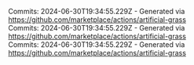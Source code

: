 Commits: 2024-06-30T19:34:55.229Z - Generated via https://github.com/marketplace/actions/artificial-grass
<br>
Commits: 2024-06-30T19:34:55.229Z - Generated via https://github.com/marketplace/actions/artificial-grass
<br>
Commits: 2024-06-30T19:34:55.229Z - Generated via https://github.com/marketplace/actions/artificial-grass
<br>

